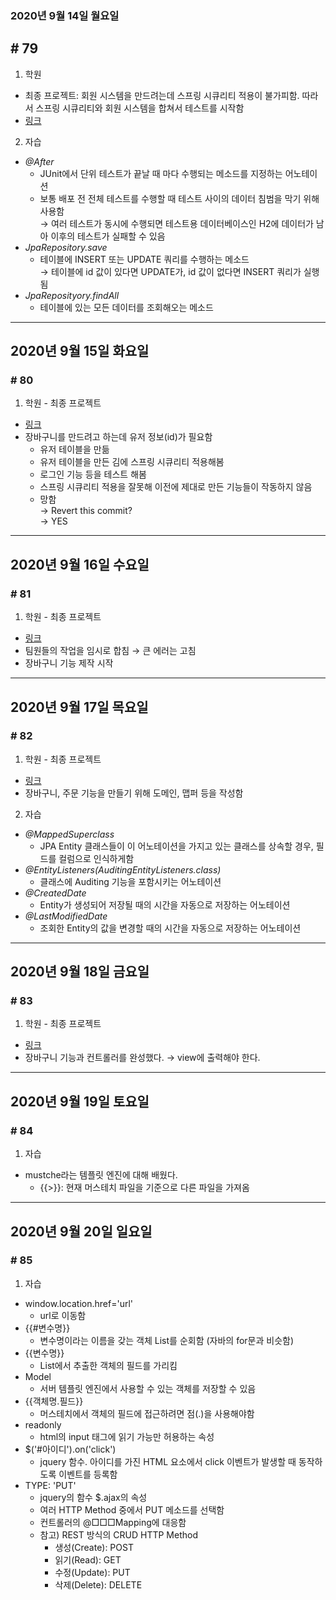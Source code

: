 ### 2020년 9월 14일 월요일
## # 79
1. 학원
- 최종 프로젝트: 회원 시스템을 만드려는데 스프링 시큐리티 적용이 불가피함. 따라서 스프링 시큐리티와 회원 시스템을 합쳐서 테스트를 시작함
- [링크](https://github.com/procyon0/final_project/commit/8dfea4284ad7750e56cfe9b0af8fbca5e8cca63f)
2. 자습
- *@After*
	- JUnit에서 단위 테스트가 끝날 때 마다 수행되는 메소드를 지정하는 어노테이션
	- 보통 배포 전 전체 테스트를 수행할 때 테스트 사이의 데이터 침범을 막기 위해 사용함   
	  → 여러 테스트가 동시에 수행되면 테스트용 데이터베이스인 H2에 데이터가 남아 이후의 테스트가 실패할 수 있음
- *JpaRepository.save*
	- 테이블에 INSERT 또는 UPDATE 쿼리를 수행하는 메소드    
	  → 테이블에 id 값이 있다면 UPDATE가, id 값이 없다면 INSERT 쿼리가 실행됨
- *JpaReposityory.findAll*
	- 테이블에 있는 모든 데이터를 조회해오는 메소드
---
## 2020년 9월 15일 화요일
### # 80
1. 학원 - 최종 프로젝트
- [링크](https://github.com/procyon0/final_project/commit/e9cccd8f49496b0f47fa08423262658d2cbe26ec)
- 장바구니를 만드려고 하는데 유저 정보(id)가 필요함  
  * 유저 테이블을 만듦  
  * 유저 테이블을 만든 김에 스프링 시큐리티 적용해봄  	
  * 로그인 기능 등을 테스트 해봄  
  * 스프링 시큐리티 적용을 잘못해 이전에 제대로 만든 기능들이 작동하지 않음  
  * 망함  
  → Revert this commit?  
  → YES
---
## 2020년 9월 16일 수요일
### # 81
1. 학원 -  최종 프로젝트
- [링크](https://github.com/procyon0/final_project/commit/40a5e14a3228404024de6b1e80d0cee33ccf56d9)
- 팀원들의 작업을 임시로 합침 → 큰 에러는 고침
- 장바구니 기능 제작 시작
---
## 2020년 9월 17일 목요일
### # 82
1. 학원 - 최종 프로젝트
- [링크](https://bitbucket.org/procyon0/final-for-save/commits/9391694487f9c6f5280c1bed55eb97bc776fd537)
- 장바구니, 주문 기능을 만들기 위해 도메인, 맵퍼 등을 작성함
2. 자습
- *@MappedSuperclass*
	- JPA Entity 클래스들이 이 어노테이션을 가지고 있는 클래스를 상속할 경우, 필드를 컬럼으로 인식하게함
- *@EntityListeners(AuditingEntityListeners.class)*
	- 클래스에 Auditing 기능을 포함시키는 어노테이션
- *@CreatedDate*
	- Entity가 생성되어 저장될 때의 시간을 자동으로 저장하는 어노테이션
- *@LastModifiedDate*
	- 조회한 Entity의 값을 변경할 때의 시간을 자동으로 저장하는 어노테이션
---
## 2020년 9월 18일 금요일
### # 83
1. 학원 - 최종 프로젝트
- [링크](https://bitbucket.org/procyon0/final-for-save/commits/d319713a293652a8f3163b60b7753f73d098ac61)
- 장바구니 기능과 컨트롤러를 완성했다. 
  → view에 출력해야 한다.
---
## 2020년 9월 19일 토요일
### # 84
1. 자습
- mustche라는 템플릿 엔진에 대해 배웠다.
	- {{>}}: 현재 머스테치 파일을 기준으로 다른 파일을 가져옴
---
## 2020년 9월 20일 일요일
### # 85
1. 자습
- window.location.href='url'
	- url로 이동함
- {{#변수명}}
	- 변수명이라는 이름을 갖는 객체 List를 순회함 (자바의 for문과 비슷함)
- {{변수명}}
	- List에서 추출한 객체의 필드를 가리킴
- Model
	- 서버 템플릿 엔진에서 사용할 수 있는 객체를 저장할 수 있음
- {{객체명.필드}}
	- 머스테치에서 객체의 필드에 접근하려면 점(.)을 사용해야함
- readonly
	- html의 input 태그에 읽기 가능만 허용하는 속성
- $('#아이디').on('click')
	- jquery 함수. 아이디를 가진 HTML 요소에서 click 이벤트가 발생할 때 동작하도록 이벤트를 등록함
- TYPE: 'PUT'
	- jquery의 함수 $.ajax의 속성
	- 여러 HTTP Method 중에서 PUT 메소드를 선택함
	- 컨트롤러의 @□□□Mapping에 대응함
	- 참고) REST 방식의 CRUD HTTP Method
		- 생성(Create): POST
		- 읽기(Read): GET
		- 수정(Update): PUT
		- 삭제(Delete): DELETE
